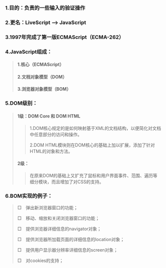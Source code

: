 ### 1.目的：负责的一些输入的验证操作

### 2.更名：LiveScript --&gt; JavaScript

### 3.1997年完成了第一版ECMAScript（ECMA-262）

### 4.JavaScript组成：

> #### 1.核心（ECMAScript）
>
> #### 2.文档对象模型（DOM）
>
> #### 3.浏览器对象模型（BOM）

### 5.DOM级别：

> #### 1级：DOM Core 和 DOM HTML
>
> > 1.DOM核心规定的是如何映射基于XML的文档结构，以便简化对文档中任意部分的访问和操作。
> >
> > 2.DOM HTML模块则在DOM核心的基础上加以扩展，添加了针对HTML的对象和方法。
>
> #### 2级：
>
> > 在原来DOM的基础上又扩充了鼠标和用户界面事件、范围、遍历等细分模块，而且增加了对CSS的支持。

### 6.BOM实现的例子：

> □　弹出新浏览器窗口的功能；
>
> □　移动、缩放和关闭浏览器窗口的功能；
>
> □　提供浏览器详细信息的navigator对象；
>
> □　提供浏览器所加载页面的详细信息的location对象；
>
> □　提供用户显示器分辨率详细信息的screen对象；
>
> □　对cookies的支持；





